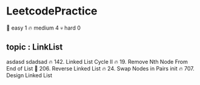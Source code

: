 # LeetcodePractice

🎈   easy       1
🔥   medium     4
💀   hard       0

## topic : LinkList
asdasd
sdadsad
🔥 142. Linked List Cycle II
🔥 19. Remove Nth Node From End of List
🎈 206. Reverse Linked List
🔥 24. Swap Nodes in Pairs init
🔥 707. Design Linked List


